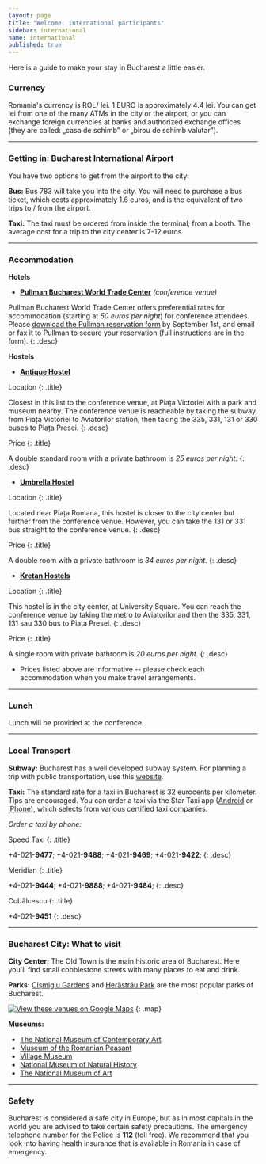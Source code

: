 ```yaml
---
layout: page
title: "Welcome, international participants"
sidebar: international
name: international
published: true
---
```


Here is a guide to make your stay in Bucharest a little easier. 


### Currency

Romania's currency is ROL/ lei. 1 EURO is approximately 4.4 lei. You can get lei from one of the many ATMs in the city or the airport, or you can exchange foreign currencies at banks and authorized exchange offices (they are called: „casa de schimb” or „birou de schimb valutar”).

* * *

### Getting in: Bucharest International Airport

You have two options to get from the airport to the city:

**Bus:** Bus 783 will take you into the city. You will need to purchase a bus ticket, which costs approximately 1.6 euros, and is the equivalent of two trips to / from the airport. 

**Taxi:** The taxi must be ordered from inside the terminal, from a booth. The average cost for a trip to the city center is 7-12 euros. 


* * *

### Accommodation

**Hotels**

- **[Pullman Bucharest World Trade Center](http://www.accorhotels.com/gb/hotel-1714-pullman-bucharest-world-trade-center/index.shtml)** *(conference venue)*

Pullman Bucharest World Trade Center offers preferential rates for accommodation (starting at *50 euros per night*) for conference attendees. Please [download the Pullman reservation form](http://www.decatorevista.ro/storytelling/2013/assets/Pullman_Formular_cazare.pdf) by September 1st, and email or fax it to Pullman to secure your reservation (full instructions are in the form).
{: .desc}


**Hostels**

- **[Antique Hostel](http://www.booking.com/hotel/ro/antique-hostel.en-gb.html)** 

Location
{: .title}

Closest in this list to the conference venue, at Piața Victoriei with a park and museum nearby. The conference venue is reacheable by taking the subway from Piața Victoriei to Aviatorilor station, then taking the 335, 331, 131 or 330 buses to Piața Presei.
{: .desc}

Price
{: .title}

A double standard room with a private bathroom is *25 euros per night*.
{: .desc}

- **[Umbrella Hostel](http://www.booking.com/hotel/ro/umbrella-hostel.en-gb.html)** 

Location
{: .title}

Located near Piața Romana, this hostel is closer to the city center but further from the conference venue. However, you can take the 131 or 331 bus straight to the conference venue.
{: .desc}
    
Price
{: .title}

A double room with a private bathroom is *34 euros per night*.
{: .desc}

- **[Kretan Hostels](http://www.booking.com/hotel/ro/kretan-hostel.en-gb.html)** 
	
Location
{: .title}

This hostel is in the city center, at University Square. You can reach the conference venue by taking the metro to Aviatorilor and then the 335, 331, 131 sau 330 bus to Piața Presei.
{: .desc}
    
Price
{: .title}

A single room with private bathroom is *20 euros per night*.
{: .desc}

* Prices listed above are informative -- please check each accommodation when you make travel arrangements. 


* * *

### Lunch

Lunch will be provided at the conference.


* * *

### Local Transport

**Subway:** Bucharest has a well developed subway system. For planning a trip with public transportation, use this [website](http://transporturban.ro/en/bucuresti/). 

**Taxi:** The standard rate for a taxi in Bucharest is 32 eurocents per kilometer. Tips are encouraged. You can order a taxi via the Star Taxi app ([Android](https://play.google.com/store/apps/details?id=ro.startaxi.android.client) or [iPhone](http://itunes.apple.com/ro/app/star-taxi/id564195177?mt=8&uo=4)), which selects from various certified taxi companies.

*Order a taxi by phone:*

Speed Taxi
{: .title}

+4-021-**9477**; +4-021-**9488**; +4-021-**9469**; +4-021-**9422**;
{: .desc}

Meridian
{: .title}

+4-021-**9444**; +4-021-**9888**; +4-021-**9484**;
{: .desc}

Cobălcescu
{: .title}

+4-021-**9451**
{: .desc}


* * *

### Bucharest City: What to visit

**City Center:** The Old Town is the main historic area of Bucharest. Here you'll find small cobblestone streets with many places to eat and drink.

**Parks:** [Cișmigiu Gardens](http://goo.gl/maps/omtss) and [Herăstrău Park](http://goo.gl/maps/pb6Xe) are the most popular parks of Bucharest. 

[![View these venues on Google Maps](https://dl.dropboxusercontent.com/u/134995/PoS13/map.png)](http://goo.gl/maps/cgLqT)
{: .map}

**Museums:** 

- [The National Museum of Contemporary Art](http://www.mnac.ro/) 
- [Museum of the Romanian Peasant](http://www.muzeultaranuluiroman.ro/home.html)
- [Village Museum](http://www.muzeul-satului.ro/)
- [National Museum of Natural History](http://www.antipa.ro/en)
- [The National Museum of Art](http://www.mnar.arts.ro/Home)


* * *

### Safety
Bucharest is considered a safe city in Europe, but as in most capitals in the world you are advised to take certain safety precautions. The emergency telephone number for the Police is **112** (toll free).
We recommend that you look into having health insurance that is available in Romania in case of emergency.